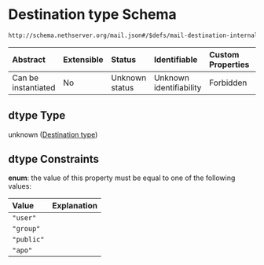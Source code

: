 # Destination type Schema

```txt
http://schema.nethserver.org/mail.json#/$defs/mail-destination-internal/properties/dtype
```



| Abstract            | Extensible | Status         | Identifiable            | Custom Properties | Additional Properties | Access Restrictions | Defined In                                      |
| :------------------ | :--------- | :------------- | :---------------------- | :---------------- | :-------------------- | :------------------ | :---------------------------------------------- |
| Can be instantiated | No         | Unknown status | Unknown identifiability | Forbidden         | Allowed               | none                | [mail.json\*](mail.json "open original schema") |

## dtype Type

unknown ([Destination type](mail-defs-internal-mail-destination-properties-destination-type.md))

## dtype Constraints

**enum**: the value of this property must be equal to one of the following values:

| Value      | Explanation |
| :--------- | :---------- |
| `"user"`   |             |
| `"group"`  |             |
| `"public"` |             |
| `"apo"`    |             |
